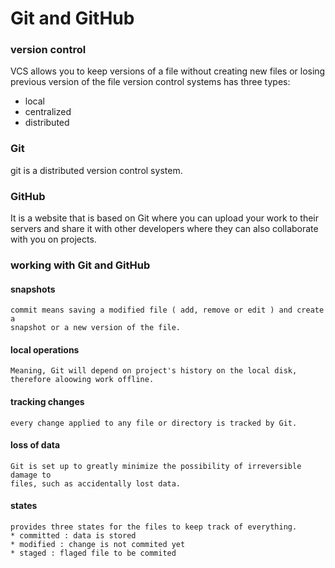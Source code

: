 # Git and GitHub
### version control
VCS allows you to keep versions of a file without creating new files or losing previous version of the file
version control systems has three types:
* local 
* centralized
* distributed

### Git
git is a distributed version control system.

### GitHub 
It is a website that is based on Git where you can upload your work to their servers and share it with other developers where they can also collaborate with you on projects.

### working with Git and GitHub 
#### snapshots 
```
commit means saving a modified file ( add, remove or edit ) and create a 
snapshot or a new version of the file.
```

#### local operations
```
Meaning, Git will depend on project's history on the local disk, therefore aloowing work offline.
```
#### tracking changes 
```
every change applied to any file or directory is tracked by Git.
```
#### loss of data
```
Git is set up to greatly minimize the possibility of irreversible damage to 
files, such as accidentally lost data.
```
#### states
```
provides three states for the files to keep track of everything.
* committed : data is stored 
* modified : change is not commited yet
* staged : flaged file to be commited
```

